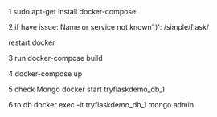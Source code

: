 1
sudo apt-get install docker-compose

2
if have issue:
Name or service not known',)': /simple/flask/

restart docker


3 run
docker-compose build

4
docker-compose up

5 check Mongo
docker start tryflaskdemo_db_1

6 to db
docker exec -it tryflaskdemo_db_1 mongo admin
